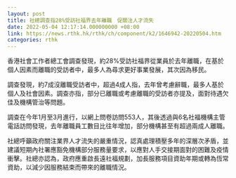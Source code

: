 ```yaml
---
layout: post
title: 社總調查指28%受訪社福界去年離職　促關注人才流失
date: 2022-05-04 12:17:14.000000000 +08:00
link: https://news.rthk.hk/rthk/ch/component/k2/1646942-20220504.htm
categories: rthk
---
```


香港社會工作者總工會調查發現，約28%受訪社福界從業員於去年離職，在基於個人因素而離職的受訪者中，最多人為尋求更好事業發展，其次因為移民。

調查發現，約7成沒離職受訪者中，超過4成人指，去年曾考慮辭職，最多人基於個人及社會因素。調查亦指，部分已離職或考慮離職的受訪者亦提及，面對待遇欠佳及機構管治等問題。

調查在今年1月至3月進行，以網上問卷訪問553人，其後透過與6名社福機構主管電話訪問發現，去年離職員工數目比往年增加，部分機構甚至有超過兩成人離職。

社總呼籲政府關注業界人才流失的嚴重情況，認真處理積壓多年的深層次矛盾，並建議短期內社署應豁免機構部分服務量要求，以應對人手交接期面對的困難及疫情衝擊。社總亦認為，政府應重啟長遠社福規劃，加長服務項目資助年期或轉為恆常資助，以減少因服務結束而帶來的離職情況。
